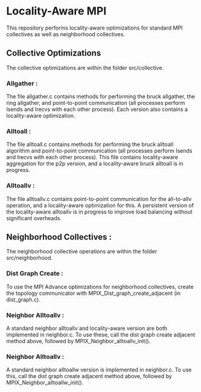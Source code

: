 # Locality-Aware MPI
This repository performs locality-aware optimizations for standard MPI collectives as well as neighborhood collectives.

## Collective Optimizations
The collective optimizations are within the folder src/collective.

### Allgather :
The file allgather.c contains methods for performing the bruck allgather, the ring allgather, and point-to-point communication (all processes perform Isends and Irecvs with each other process).  Each version also contains a locality-aware optimization.

### Alltoall : 
The file alltoall.c contains methods for performing the bruck alltoall algorithm and point-to-point communication (all processes perform Isends and Irecvs with each other process).  This file contains locality-aware aggregation for the p2p version, and a locality-aware bruck alltoall is in progress.

### Alltoallv : 
The file alltoallv.c contains point-to-point communication for the all-to-allv operation, and a locality-aware optimization for this.  A persistent version of the locality-aware alltoallv is in progress to improve load balancing without significant overheads.

## Neighborhood Collectives : 
The neighborhood collective operations are within the folder src/neighborhood.

### Dist Graph Create : 
To use the MPI Advance optimizations for neighborhood collectives, create the topology communicator with MPIX_Dist_graph_create_adjacent (in dist_graph.c).

### Neighbor Alltoallv : 
A standard neighbor alltoallv and locality-aware version are both implemented in neighbor.c.  To use these, call the dist graph create adjacent method above, followed by MPIX_Neighbor_alltoallv_init().

### Neighbor Alltoallv : 
A standard neighbor alltoallw version is implemented in neighbor.c.  To use this, call the dist graph create adjacent method above, followed by MPIX_Neighbor_alltoallw_init().

